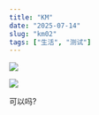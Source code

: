 ```yaml
---
title: "KM"
date: "2025-07-14"
slug: "km02"
tags: ["生活", "测试"]
---
```

![](https://prod-files-secure.s3.us-west-2.amazonaws.com/112d0858-5090-4d34-a606-b75eb8d65fd2/2c440099-43fe-48d8-8b77-f88fb0d68c3e/1000201192.jpg?X-Amz-Algorithm=AWS4-HMAC-SHA256&X-Amz-Content-Sha256=UNSIGNED-PAYLOAD&X-Amz-Credential=ASIAZI2LB466QGHNTE2S%2F20250724%2Fus-west-2%2Fs3%2Faws4_request&X-Amz-Date=20250724T145929Z&X-Amz-Expires=3600&X-Amz-Security-Token=IQoJb3JpZ2luX2VjEAQaCXVzLXdlc3QtMiJHMEUCIE9IJLzpF6YjvhqYVy3xWH0e%2B6Gd6eDixOuDeUlYZa74AiEAxRbD2AN6I%2BwRC1Ol1WvR2h0YwU8CJNfPHpA5hPng7bgq%2FwMILRAAGgw2Mzc0MjMxODM4MDUiDDuiyJShIyQZ%2BT4lFircA%2Fy2wBm8PjZ7fX8z6QUNAeX6%2FJT1QuWovRRzA83%2B3WrXHAtC8wwmS5SrKueylLjg4FSF9rbqGjrpbTIL4q6Y1xissaRVTPw7rR4TePuhNv%2F2BHlezwoBx6sC1jcQgSTzEZxXMhOokHNPkdh7sQc0ZRgkk21FsT0QPRJ97rvuCSG8CdNwb9coOl75i79aaOWfJt0URp2tIiqro%2FZyaSGL0t8JBIlpdlHy%2Bl7K1ejoY8rRUB3kHrMZJsE0BVsKzovUoGtoiMxYMLLPF5GuFZxgg4DX0Cib7tufanglTZtk3Z7yvPU26kYKX1Px31HlxT1WbqLaI2PuZtGQk%2FcZC7uM71ZVHh%2BCU%2BEw62fs9woYiMigASL%2FamySm7pzA3rLJF02NwSFqGT45CwhQNjbSevuMsFaq%2F%2BQq%2BgKhRnrNxqPSJjpng2qJU64qdwwR82w6wBcrL0uVDr1vvfUNNGT3Qxu571jB7%2FDIOZKRfD%2FlZVNhS0EZbClxCWfm5cKFgmNrQHHKvnNLJWlSNRg2LsBs1Nb%2Bc4UF0rr6fM6H9Q%2B6F1aDKfbT6m1MuhmL4XRF%2FOpQUMd3guzTSBpFRcBeRyy3%2BCMOCQk5ApdM9o0OUpf7k3%2F4N%2BdLWwfi3mDGE06cBblMIm%2FiMQGOqUBEQQWV0076AtaFnW6BD8GT04JhBMwS55DpQ%2FU97qC6ViDolsCEkFlP41%2FlwNsMwwWdK%2B1BY42k04XxwO1muB0xMSevAuN2rP7SXvmzMizJfAGKob%2BHPwCGNkiWzl8LPe8HRH%2B6aOe%2FtHCYi97GQ%2FeLwhJmrPHtE%2BtcfcZ79V5UXyWrXiregrRN%2B1GA0kJ4Eju4ms7etX4MIzhJDqCWwpr%2Bd3wQrE0&X-Amz-Signature=4504de3b44ddb0d3226b88cd9a1c797573bb1c4eaa463e0cb703d5164014de9a&X-Amz-SignedHeaders=host&x-amz-checksum-mode=ENABLED&x-id=GetObject)


![](https://prod-files-secure.s3.us-west-2.amazonaws.com/112d0858-5090-4d34-a606-b75eb8d65fd2/fff59916-a50b-483b-9213-038d5e566803/1000200739.png?X-Amz-Algorithm=AWS4-HMAC-SHA256&X-Amz-Content-Sha256=UNSIGNED-PAYLOAD&X-Amz-Credential=ASIAZI2LB466QGHNTE2S%2F20250724%2Fus-west-2%2Fs3%2Faws4_request&X-Amz-Date=20250724T145930Z&X-Amz-Expires=3600&X-Amz-Security-Token=IQoJb3JpZ2luX2VjEAQaCXVzLXdlc3QtMiJHMEUCIE9IJLzpF6YjvhqYVy3xWH0e%2B6Gd6eDixOuDeUlYZa74AiEAxRbD2AN6I%2BwRC1Ol1WvR2h0YwU8CJNfPHpA5hPng7bgq%2FwMILRAAGgw2Mzc0MjMxODM4MDUiDDuiyJShIyQZ%2BT4lFircA%2Fy2wBm8PjZ7fX8z6QUNAeX6%2FJT1QuWovRRzA83%2B3WrXHAtC8wwmS5SrKueylLjg4FSF9rbqGjrpbTIL4q6Y1xissaRVTPw7rR4TePuhNv%2F2BHlezwoBx6sC1jcQgSTzEZxXMhOokHNPkdh7sQc0ZRgkk21FsT0QPRJ97rvuCSG8CdNwb9coOl75i79aaOWfJt0URp2tIiqro%2FZyaSGL0t8JBIlpdlHy%2Bl7K1ejoY8rRUB3kHrMZJsE0BVsKzovUoGtoiMxYMLLPF5GuFZxgg4DX0Cib7tufanglTZtk3Z7yvPU26kYKX1Px31HlxT1WbqLaI2PuZtGQk%2FcZC7uM71ZVHh%2BCU%2BEw62fs9woYiMigASL%2FamySm7pzA3rLJF02NwSFqGT45CwhQNjbSevuMsFaq%2F%2BQq%2BgKhRnrNxqPSJjpng2qJU64qdwwR82w6wBcrL0uVDr1vvfUNNGT3Qxu571jB7%2FDIOZKRfD%2FlZVNhS0EZbClxCWfm5cKFgmNrQHHKvnNLJWlSNRg2LsBs1Nb%2Bc4UF0rr6fM6H9Q%2B6F1aDKfbT6m1MuhmL4XRF%2FOpQUMd3guzTSBpFRcBeRyy3%2BCMOCQk5ApdM9o0OUpf7k3%2F4N%2BdLWwfi3mDGE06cBblMIm%2FiMQGOqUBEQQWV0076AtaFnW6BD8GT04JhBMwS55DpQ%2FU97qC6ViDolsCEkFlP41%2FlwNsMwwWdK%2B1BY42k04XxwO1muB0xMSevAuN2rP7SXvmzMizJfAGKob%2BHPwCGNkiWzl8LPe8HRH%2B6aOe%2FtHCYi97GQ%2FeLwhJmrPHtE%2BtcfcZ79V5UXyWrXiregrRN%2B1GA0kJ4Eju4ms7etX4MIzhJDqCWwpr%2Bd3wQrE0&X-Amz-Signature=95ffef366100b705d59788bf8534a9f548848fc9cdda41f7f8fc83db3aaf7654&X-Amz-SignedHeaders=host&x-amz-checksum-mode=ENABLED&x-id=GetObject)


可以吗?

